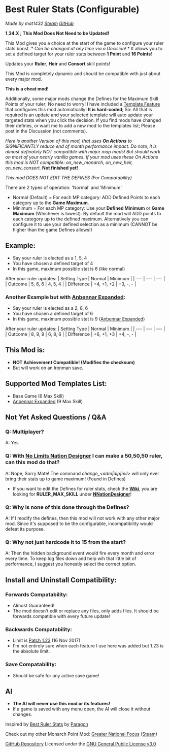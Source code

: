 # Best Ruler Stats (Configurable)
*Made by mat1432 [Steam](https://steamcommunity.com/id/mat1432/) [GitHub](https://github.com/mat1432/)*

**1.34.X ; This Mod Does Not Need to be Updated!**

This Mod gives you a choice at the start of the game to configure your ruler stats boost. * *Can be changed at any time via a Decision!* *
It allows you to set a defined target for your ruler stats between **1 Point** and **16 Points**!

Updates your **Ruler**, **Heir** and **Consort** skill points!

This Mod is completely dynamic and should be compatible with just about every major mod.

**This is a cheat mod!**

Additionally, some major mods change the Defines for the Maximum Skill Points of your ruler; No need to worry!
I have included a [Template Feature](/Mod%20Template%20Codes.md) that configures this mod automatically! **It is hard-coded**; So:
All that is required is an update and your selected template will auto update your targeted stats when you click the decision.
If you find mods have changed their defines, or want me to add a new mod to the templates list; Please post in the Discussion (not comments).

*Here is another Version of this mod, that uses **On Actions** to SIGNIFICANTLY reduce end of month performance impact.*
*Do note, it is almost definately NOT compatible with major map mods! But should work on most of your nearly vanilla games.*
*If your mod uses these On Actions this mod is NOT compatible: on_new_monarch, on_new_heir, on_new_consort.*
**Not finished yet!**

*This mod DOES NOT EDIT THE DEFINES (For Compatability)*

There are 2 types of operation: 'Normal' and 'Minimum'
- Normal (Default) = For each MP category: ADD Defined Points to each category up to the **Game Maximum**.
- Minimum = For each MP category: Use your **Defined Minimum** or **Game Maximum** (Whichever is lowest).
By default the mod will ADD points to each category up to the defined maximum.
Alternatively you can configure it to use your defined selection as a minimum (CANNOT be higher than the game Defines allows!)

## Example:
- Say your ruler is elected as a 1, 5, 4
- You have chosen a defined target of 4
- In this game, maximum possible stat is 6 (like normal)

After your ruler updates:
| Setting Type | Normal     | Minimum  |
| ---          | ---        | ---      |
| Outcome      | 5, 6, 6    | 4, 5, 4  |
| Difference   | +4, +1, +2 | +3, -, - |

### Another Example but with [Anbennar Expanded](https://steamcommunity.com/sharedfiles/filedetails/?id=2422633137):
- Say your ruler is elected as a 2, 8, 6
- You have chosen a defined target of 6
- In this game, maximum possible stat is 9 ([Anbennar Expanded](https://steamcommunity.com/sharedfiles/filedetails/?id=2422633137))

After your ruler updates:
| Setting Type | Normal     | Minimum  |
| ---          | ---        | ---      |
| Outcome      | 8, 9, 9    | 6, 8, 6  |
| Difference   | +6, +1, +3 | +4, -, - |

## This Mod is:
- **NOT Achievement Compatible! (Modifies the checksum)**
- But will work on an Ironman save.

## Supported Mod Templates List:
- Base Game (6 Max Skill)
- [Anbennar Expanded](https://steamcommunity.com/sharedfiles/filedetails/?id=2422633137) (9 Max Skill)

## Not Yet Asked Questions / Q&A
### Q: Multiplayer?
A: Yes
### Q: With [No Limits Nation Designer](https://steamcommunity.com/sharedfiles/filedetails/?id=1528959434) I can make a 50,50,50 ruler, can this mod do that?
A: Nope, Sorry Mate! The command *change_<adm|dip|mil>* will only ever bring their stats up to game maximum! (Found in Defines)
* If you want to edit the Defines for ruler stats, check the [**Wiki**](https://eu4.paradoxwikis.com/Defines), you are looking for **RULER_MAX_SKILL** under [**NNationDesigner**](https://eu4.paradoxwikis.com/Defines#NNationDesigner)!
### Q: Why is none of this done through the Defines?
A: If I modify the defines, then this mod will not work with any other major mod. Since it's supposed to be the configurable, incompatibility would defeat its purpose.
### Q: Why not just hardcode it to 15 from the start?
A: Then the hidden background event would fire every month and error every time. To keep log files down and help wih that little bit of performance, I suggest you honestly select the correct option.

## Install and Uninstall Compatibility:
### Forwards Compatability:
- Almost Guaranteed!
- The mod doesn't edit or replace any files, only adds files. It should be forwards compatible with every future update!
### Backwards Compatability:
- Limit is [Patch 1.23](https://eu4.paradoxwikis.com/Patch_1.23) (16 Nov 2017)
- I'm not entirely sure when each feature I use here was added but 1.23 is the absolute limit.
### Save Compatability:
- Should be safe for any active save game!

## AI
- **The AI will never use this mod or its features!**
- If a game is saved with any menu open, the AI will close it without changes.

Inspired by [Best Ruler Stats](https://steamcommunity.com/sharedfiles/filedetails/?id=625725145) by [Paragon](https://steamcommunity.com/id/paragonnnnnnn)

Check out my other Monarch Point Mod: [Greater National Focus](https://github.com/mat1432/greater_national_focus) ([Steam](https://steamcommunity.com/sharedfiles/filedetails/?id=2905801426))

[GitHub Repository](https://github.com/mat1432/Best-Ruler-Stats-Configurable)
Licensed under the [GNU General Public License v3.0](https://github.com/mat1432/Best-Ruler-Stats-Configurable/blob/main/LICENSE)
